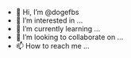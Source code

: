 - 👋 Hi, I’m @dogefbs
- 👀 I’m interested in ...
- 🌱 I’m currently learning ...
- 💞️ I’m looking to collaborate on ...
- 📫 How to reach me ...

<!---
dogefbs/dogefbs is a ✨ special ✨ repository because its `README.md` (this file) appears on your GitHub profile.
You can click the Preview link to take a look at your changes.
--->
